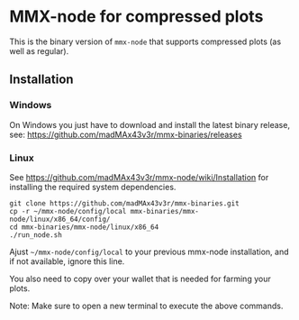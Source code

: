 
# MMX-node for compressed plots

This is the binary version of `mmx-node` that supports compressed plots (as well as regular).

## Installation

### Windows

On Windows you just have to download and install the latest binary release, see: https://github.com/madMAx43v3r/mmx-binaries/releases

### Linux

See https://github.com/madMAx43v3r/mmx-node/wiki/Installation for installing the required system dependencies.

```
git clone https://github.com/madMAx43v3r/mmx-binaries.git
cp -r ~/mmx-node/config/local mmx-binaries/mmx-node/linux/x86_64/config/
cd mmx-binaries/mmx-node/linux/x86_64
./run_node.sh
```

Ajust `~/mmx-node/config/local` to your previous mmx-node installation, and if not available, ignore this line.

You also need to copy over your wallet that is needed for farming your plots.

Note: Make sure to open a new terminal to execute the above commands.

